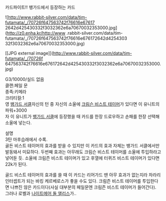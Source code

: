 카드파이트!! 뱅가드에서 등장하는 카드

![http://www.rabbit-silver.com/data/tim-futamata/_/70726f647563742f76616e67617
2642d425430332f3032362e6a70670032353000.jpg](http://z0.enha.kr/http://www
.rabbit-silver.com/data/tim-futamata/_/70726f647563742f76616e676172642d4254303
32f3032362e6a70670032353000.jpg)

[[JPG external image]](http://www.rabbit-silver.com/data/tim-futamata/_/70726f
647563742f76616e676172642d425430332f3032362e6a70670032353000.jpg)

G3/10000/실드 없음  
클랜:페일 문  
종족:키메라  
크리티컬:1  
영 [뱅가드 서클](%EB%B1%85%EA%B0%80%EB%93%9C%20%EC%84%9C%ED%81%B4.md)자신의 턴 중 자신의
소울에 [크림슨 비스트 테이머](%ED%81%AC%EB%A6%BC%EC%8A%A8%20%EB%B9%84%EC%8A%A4%ED%8A%B8%20%ED%85%8C%EC%9D%B4%EB%A8%B8.md)가 있다면 이 유니트의 파워+3000  
자 이 유니트가 [뱅가드 서클](%EB%B1%85%EA%B0%80%EB%93%9C%20%EC%84%9C%ED%81%B4.md)에
등장했을 때 카드를 한장 드로우하고 손패를 한장 선택해 소울에 넣는다.

설명  
3탄 마후습래에서 수록.  
골든 비스트 테이머의 효과를 받을 수 있지만 이 카드의 효과 자체는 뱅가드 서클에서만 발동돼서 미묘하다. 두번째 효과는 아무래도 크림슨
비스트 테이머를 소울에 투입하라고 넣어둔 듯. 소울에 크림즌 비스트 테이머가 있고 후열에 터퀴즈 비스트 테이머가 있다면 22k가 된다.

골드 비스트 테이머의 효과를 쓸 때 이 카드는 리어가드 땐 아무 효과가 없는지라 차라리 인터셉트가 되는 바킹 케르베로스가 좋을 수도 있다.
크림즌 비스트 테이머를 투입한다면 나쁘진 않은 카드이다(사실 대부분의 페일문엔 크림즌 비스트 테이머가 들어간다).  
그러나 로벨과 [나이트메어 돌 앨리스](%EB%82%98%EC%9D%B4%ED%8A%B8%EB%A9%94%EC%96%B4%20%EB%8F%8C%20%EC%95%A8%EB%A6%AC%EC%8A%A4.md)가..

